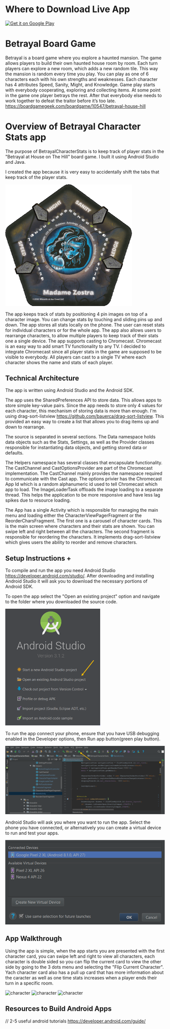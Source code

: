 # Where to Download Live App
<a href='https://play.google.com/store/apps/details?id=com.ViktorDikov.BetrayalCharacterStats&pcampaignid=MKT-Other-global-all-co-prtnr-py-PartBadge-Mar2515-1'><img alt='Get it on Google Play' width="240px" src='https://play.google.com/intl/en_us/badges/images/generic/en_badge_web_generic.png'/></a>

# Betrayal Board Game
Betrayal is a board game where you explore a haunted mansion. The game allows players to build their own haunted house room by room. Each turn players can explore a new room, which adds a new random tile. This way the mansion is random every time you play. You can play as one of 6 characters each with his own strengths and weaknesses. Each character has 4 attributes Speed, Sanity, Might, and Knowledge.
Game play starts with everybody cooperating, exploring and collecting items. At some point in the game one player betrays the rest. After that everybody else needs to work together to defeat the traitor before it’s too late.
https://boardgamegeek.com/boardgame/10547/betrayal-house-hill

# Overview of Betrayal Character Stats app
The purpose of BetrayalCharacterStats is to keep track of player stats in the "Betrayal at House on The Hill" board game.  I built it using Android Studio and Java. 

I created the app because it is very easy to accidentally shift the tabs that keep track of the player stats. 

<img src="/docs/Character.PNG" alt="character" width="400px">

The app keeps track of stats by positioning 4 pin images on top of a character image. You can change stats by touching and sliding pins up and down. The app stores all stats locally on the phone. The user can reset stats for individual characters or for the whole app. The app also allows users to rearrange characters, to allow multiple players to keep track of their stats one a single device. 
The app supports casting to Chromecast. Chromecast is an easy way to add smart TV functionality to any TV. I decided to integrate Chromecast since all player stats in the game are supposed to be visible to everybody. All players can cast to a single TV where each character shows the name and stats of each player.

## Technical Architecture 
The app is written using Android Studio and the Android SDK.

The app uses the SharedPreferences API to store data. This allows apps to store simple key-value pairs. Since the app needs to store only 4 values for each character, this mechanism of storing data is more than enough.
I'm using drag-sort-listview https://github.com/bauerca/drag-sort-listview. This provided an easy way to create a list that allows you to drag items up and down to rearrange.

The source is separated in several sections. The Data namespace holds data objects such as the Stats, Settings, as well as the Provider classes responsible for instantiating data objects, and getting stored data or defaults. 

The Helpers namespace has several classes that encapsulate functionality. The CastChannel and CastOptionsProvider are part of the Chromecast implementation. The CastChannel mainly provides the namespace required to communicate with the Cast app. The options privier has the Chromecast App Id which is a random alphanumeric id used to tell Chromecast which app to load. 
The ImageLoaderTask offloads the image loading to a separate thread. This helps the application to be more responsive and have less lag spikes due to resource loading.

The App has a single Activity which is responsible for managing the main menu and loading either the CharacterViewPagerFragment or the ReorderCharsFragment. The first one is a carousel of character cards. This is the main screen where characters and their stats are shown. You can swipe left and right between all the characters. The second fragment is responsible for reordering the characters. It implements drag-sort-listview which gives users the ability to reorder and remove characters. 

## Setup Instructions + 
To compile and run the app you need Android Studio https://developer.android.com/studio/. After downloading and installing Android Studio it will ask you to download the necessary portions of Android SDK.

To open the app select the "Open an existing project" option and navigate to the folder where you downloaded the source code.

<img src="/docs/AndroidStudioStart.PNG" alt="Open an existing project" width="300px">

To run the app connect your phone, ensure that you have USB debugging enabled in the Developer options, then Run app button(green play button).

<img src="/docs/Run.PNG" alt="Run">

Android Studio will ask you where you want to run the app. Select the phone you have connected, or alternatively you can create a virtual device to run and test your apps.

<img src="/docs/RunDevice.PNG" alt="Run on device">

## App Walkthrough
Using the app is simple, when the app starts you are presented with the first character card, you can swipe left and right to view all characters, each character is double sided so you can flip the current card to view the other side by going to the 3 dots menu and selecting the "Flip Current Character". Yach character card also has a pull up card that has more information about the caracter as well as one time stats increases when a player ends their turn in a specific room.

<img src="https://lh3.googleusercontent.com/-CmOHGGOeB1Sw8LhRfHlhavcD7KoI8YbIWHJShaPJe0JXCAQByanr3D_bJYawgfwazg=w2048-h1047-rw" alt="character" width="200px"> <img src="https://lh3.googleusercontent.com/tvMOm6nkjbzz5ntaMxnBc_qZumx7KRhjDw3nkUjUi9CZppCPSF_FhL4KjzXtuKHqXpw=w2048-h1047-rw" alt="character" width="200px"> <img src="https://lh3.googleusercontent.com/Je2uG8eJOkXwhH6_REK2r3jcTfRdwFB1u4lrOi1HRhVGySLFXj3mm3Zf9U9QSOZFKQ=w2048-h1047-rw" alt="character" width="200px">


## Resources to Build Android Apps
// 2-5 useful android tutorials
https://developer.android.com/guide/
